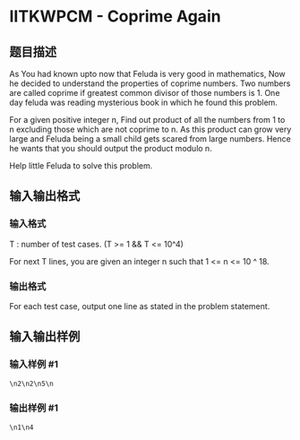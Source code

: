 # IITKWPCM - Coprime Again

## 题目描述

 As You had known upto now that Feluda is very good in mathematics, Now he decided to understand the properties of coprime numbers. Two numbers are called coprime if greatest common divisor of those numbers is 1. One day feluda was reading mysterious book in which he found this problem.

For a given positive integer n, Find out product of all the numbers from 1 to n excluding those which are not coprime to n. As this product can grow very large and Feluda being a small child gets scared from large numbers. Hence he wants that you should output the product modulo n.

Help little Feluda to solve this problem.

## 输入输出格式

### 输入格式

T : number of test cases. (T >= 1 && T <= 10^4)

For next T lines, you are given an integer n such that 1 <= n <= 10 ^ 18.

### 输出格式

For each test case, output one line as stated in the problem statement.

## 输入输出样例

### 输入样例 #1

```cpp
\n2\n2\n5\n
```


### 输出样例 #1

```cpp
\n1\n4
```


